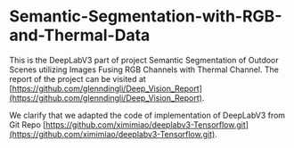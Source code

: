 # Semantic-Segmentation-with-RGB-and-Thermal-Data

This is the DeepLabV3 part of project Semantic Segmentation of Outdoor Scenes utilizing Images Fusing RGB Channels with Thermal Channel. The report of the project can be visited at [https://github.com/glenndingli/Deep_Vision_Report](https://github.com/glenndingli/Deep_Vision_Report).

We clarify that we adapted the code of implementation of DeepLabV3 from Git Repo [https://github.com/ximimiao/deeplabv3-Tensorflow.git](https://github.com/ximimiao/deeplabv3-Tensorflow.git).
